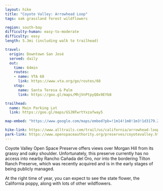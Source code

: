 ```yaml
---
layout: hike
title: "Coyote Valley: Arrowhead Loop"
tags: oak grassland forest wildflowers

region: south-bay
difficulty-human: easy-to-moderate
difficulty: easy
length: 5.3mi (including walk to trailhead)

travel:
  origin: Downtown San José
  served: daily
  out:
    time: 64min
    routes:
    - name: VTA 68
      link: https://www.vta.org/go/routes/68
    stop:
      name: Santa Teresa & Palm
      link: https://goo.gl/maps/MhjVnPtpyQ8x9EYb8

trailhead:
  name: Main Parking Lot
  link: https://goo.gl/maps/GSJNTwrtYxzafway5

map-embed: "https://www.google.com/maps/embed?pb=!1m14!1m8!1m3!1d3179.2396258406657!2d-121.7251325!3d37.1707759!3m2!1i1024!2i768!4f13.1!3m3!1m2!1s0x808e242c286d76f5%3A0x9879a3736d317f91!2sCoyote%20Valley%20Open%20Space%20Preserve%20-%20Parking%20Lot!5e0!3m2!1sen!2sus!4v1687410357903!5m2!1sen!2sus"

hike-link: https://www.alltrails.com/trail/us/california/arrowhead-loop-trail--2
park-link: https://www.openspaceauthority.org/preserves/coyotevalley.html
---
```


Coyote Valley Open Space Preserve offers views over Morgan Hill from its grassy and oaky shoulder. Unfortunately, this preserve currently has no access into nearby Rancho Cañada del Oro, nor into the bordering Tilton Ranch Preserve, which was recently acquired and is in the early stages of being publicly managed.

At the right time of year, you can expect to see the state flower, the California poppy, along with lots of other wildflowers.
